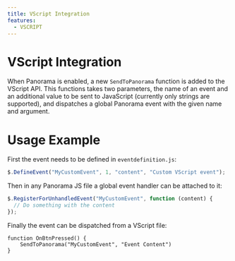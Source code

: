 ```yaml
---
title: VScript Integration
features:
  - VSCRIPT
---
```


# VScript Integration

When Panorama is enabled, a new `SendToPanorama` function is added to the
VScript API. This functions takes two parameters, the name of an event and an
additional value to be sent to JavaScript (currently only strings are
supported), and dispatches a global Panorama event with the given name and
argument.

# Usage Example

First the event needs to be defined in `eventdefinition.js`:

```js
$.DefineEvent("MyCustomEvent", 1, "content", "Custom VScript event");
```

Then in any Panorama JS file a global event handler can be attached to it:

```js
$.RegisterForUnhandledEvent("MyCustomEvent", function (content) {
  // Do something with the content
});
```

Finally the event can be dispatched from a VScript file:

```
function OnBtnPressed() {
    SendToPanorama("MyCustomEvent", "Event Content")
}
```
